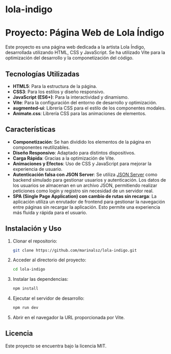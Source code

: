 # lola-indigo
# Proyecto: Página Web de Lola Índigo
Este proyecto es una página web dedicada a la artista Lola Índigo, desarrollada utilizando HTML, CSS y JavaScript. Se ha utilizado Vite para la optimización del desarrollo y la componetización del código.

## Tecnologías Utilizadas

- **HTML5**: Para la estructura de la página.
- **CSS3**: Para los estilos y diseño responsivo.
- **JavaScript (ES6+)**: Para la interactividad y dinamismo.
- **Vite**: Para la configuración del entorno de desarrollo y optimización.
- **augmented-ui**: Librería CSS para el estilo de los componentes modales.
- **Animate.css**: Librería CSS para las animaciones de elementos.

## Características

- **Componetización**: Se han dividido los elementos de la página en componentes reutilizables.
- **Diseño Responsivo**: Adaptado para distintos dispositivos.
- **Carga Rápida**: Gracias a la optimización de Vite.
- **Animaciones y Efectos**: Uso de CSS y JavaScript para mejorar la experiencia de usuario.
- **Autenticación falsa con JSON Server**: Se utiliza [JSON Server](https://github.com/typicode/json-server) como backend simulado para gestionar usuarios y autenticación. Los datos de los usuarios se almacenan en un archivo JSON, permitiendo realizar peticiones como login y registro sin necesidad de un servidor real.  
- **SPA (Single Page Application) con cambio de rutas sin recarga**: La aplicación utiliza un enrutador de frontend para gestionar la navegación entre páginas sin recargar la aplicación. Esto permite una experiencia más fluida y rápida para el usuario.  


## Instalación y Uso

1. Clonar el repositorio:
   ```bash
   git clone https://github.com/marinalsz/lola-indigo.git
   ```
2. Acceder al directorio del proyecto:
   ```bash
   cd lola-indigo
   ```
3. Instalar las dependencias:
   ```bash
   npm install
   ```
4. Ejecutar el servidor de desarrollo:
   ```bash
   npm run dev
   ```
5. Abrir en el navegador la URL proporcionada por Vite.

## Licencia

Este proyecto se encuentra bajo la licencia MIT.

